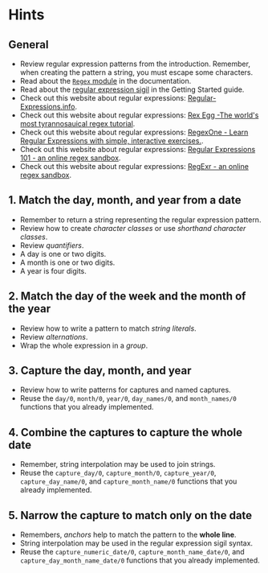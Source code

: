 # Hints

## General

- Review regular expression patterns from the introduction. Remember, when creating the pattern a string, you must escape some characters.
- Read about the [`Regex` module][regex-docs] in the documentation.
- Read about the [regular expression sigil][sigils-regex] in the Getting Started guide.
- Check out this website about regular expressions: [Regular-Expressions.info][website-regex-info].
- Check out this website about regular expressions: [Rex Egg -The world's most tyrannosauical regex tutorial][website-rexegg].
- Check out this website about regular expressions: [RegexOne - Learn Regular Expressions with simple, interactive exercises.][website-regexone].
- Check out this website about regular expressions: [Regular Expressions 101 - an online regex sandbox][website-regex-101].
- Check out this website about regular expressions: [RegExr - an online regex sandbox][website-regexr].

## 1. Match the day, month, and year from a date

- Remember to return a string representing the regular expression pattern.
- Review how to create _character classes_ or use _shorthand character classes_.
- Review _quantifiers_.
- A day is one or two digits.
- A month is one or two digits.
- A year is four digits.

## 2. Match the day of the week and the month of the year

- Review how to write a pattern to match _string literals_.
- Review _alternations_.
- Wrap the whole expression in a _group_.

## 3. Capture the day, month, and year

- Review how to write patterns for captures and named captures.
- Reuse the `day/0`, `month/0`, `year/0`, `day_names/0`, and `month_names/0` functions that you already implemented.

## 4. Combine the captures to capture the whole date

- Remember, string interpolation may be used to join strings.
- Reuse the `capture_day/0`, `capture_month/0`, `capture_year/0`, `capture_day_name/0`, and `capture_month_name/0` functions that you already implemented.

## 5. Narrow the capture to match only on the date

- Remembers, _anchors_ help to match the pattern to the **whole line**.
- String interpolation may be used in the regular expression sigil syntax.
- Reuse the `capture_numeric_date/0`, `capture_month_name_date/0`, and `capture_day_month_name_date/0` functions that you already implemented.

[regex-docs]: https://hexdocs.pm/elixir/Regex.html
[sigils-regex]: https://hexdocs.pm/elixir/sigils.html#regular-expressions
[website-regex-info]: https://www.regular-expressions.info
[website-rexegg]: https://www.rexegg.com/
[website-regexone]: https://regexone.com/
[website-regex-101]: https://regex101.com/
[website-regexr]: https://regexr.com/
[website-regex-crossword]: https://regexcrossword.com/
